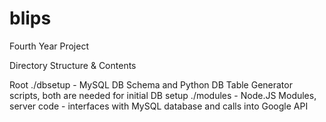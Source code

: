 # blips
Fourth Year Project

Directory Structure & Contents

Root
./dbsetup - MySQL DB Schema and Python DB Table Generator scripts, both are needed for initial DB setup
./modules - Node.JS Modules, server code - interfaces with MySQL database and calls into Google API
 